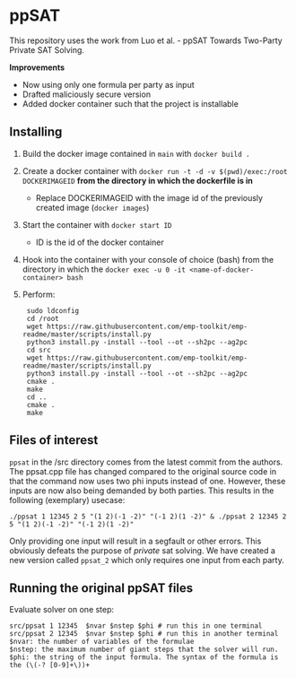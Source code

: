 # ppSAT

This repository uses the work from Luo et al. - ppSAT Towards Two-Party Private SAT Solving.

**Improvements**

- Now using only one formula per party as input
- Drafted maliciously secure version
- Added docker container such that the project is installable


## Installing

1. Build the docker image contained in `main` with `docker build .` 
2. Create a docker container with `docker run -t -d -v $(pwd)/exec:/root DOCKERIMAGEID` **from the directory in which the dockerfile is in**
    - Replace DOCKERIMAGEID with the image id of the previously created image (`docker images`)
3. Start the container with `docker start ID`   
    - ID is the id of the docker container
4. Hook into the container with your console of choice (bash) from the directory in which the 
    `docker exec -u 0 -it <name-of-docker-container> bash`
5. Perform:

        sudo ldconfig
        cd /root
        wget https://raw.githubusercontent.com/emp-toolkit/emp-readme/master/scripts/install.py
        python3 install.py -install --tool --ot --sh2pc --ag2pc
        cd src
        wget https://raw.githubusercontent.com/emp-toolkit/emp-readme/master/scripts/install.py
        python3 install.py -install --tool --ot --sh2pc --ag2pc
        cmake . 
        make
        cd ..
        cmake .
        make



## Files of interest


`ppsat` in the /src directory comes from the latest commit from the authors. The ppsat.cpp file has changed compared to the original source code in that the command now uses two phi inputs instead of one. However, these inputs are now also being demanded by both parties. This results in the following (exemplary) usecase:

    ./ppsat 1 12345 2 5 "(1 2)(-1 -2)" "(-1 2)(1 -2)" & ./ppsat 2 12345 2 5 "(1 2)(-1 -2)" "(-1 2)(1 -2)"


Only providing one input will result in a segfault or other errors. This obviously defeats the purpose of *private* sat solving.
We have created a new version called `ppsat_2` which only requires one input from each party.



## Running the original ppSAT files

Evaluate solver on one step:
```shell
src/ppsat 1 12345  $nvar $nstep $phi # run this in one terminal
src/ppsat 2 12345  $nvar $nstep $phi # run this in another terminal
$nvar: the number of variables of the formulae
$nstep: the maximum number of giant steps that the solver will run. 
$phi: the string of the input formula. The syntax of the formula is the (\(-? [0-9]+\))+
```
